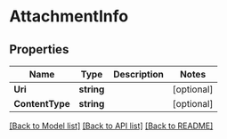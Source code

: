 # AttachmentInfo

## Properties
Name | Type | Description | Notes
------------ | ------------- | ------------- | -------------
**Uri** | **string** |  | [optional] 
**ContentType** | **string** |  | [optional] 

[[Back to Model list]](../README.md#documentation-for-models) [[Back to API list]](../README.md#documentation-for-api-endpoints) [[Back to README]](../README.md)


